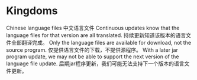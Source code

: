 # Kingdoms
Chinese language files
中文语言文件
Continuous updates know that the language files for that version are all translated.
持续更新知道该版本的语言文件全部翻译完成。
Only the language files are available for download, not the source program.
仅提供语言文件的下载，不提供源程序。
With a later jar program update, we may not be able to support the next version of the language file update.
后期jar程序更新，我们可能无法支持下一个版本的语言文件更新。
